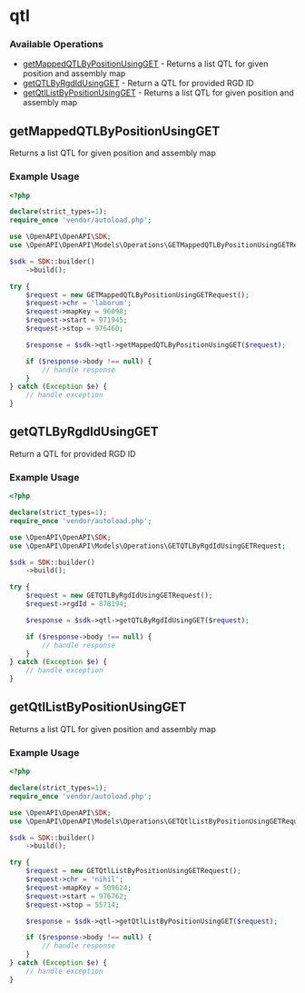 # qtl

### Available Operations

* [getMappedQTLByPositionUsingGET](#getmappedqtlbypositionusingget) - Returns a list QTL for given position and assembly map
* [getQTLByRgdIdUsingGET](#getqtlbyrgdidusingget) - Return a QTL for provided RGD ID
* [getQtlListByPositionUsingGET](#getqtllistbypositionusingget) - Returns a list QTL for given position and assembly map

## getMappedQTLByPositionUsingGET

Returns a list QTL for given position and assembly map

### Example Usage

```php
<?php

declare(strict_types=1);
require_once 'vendor/autoload.php';

use \OpenAPI\OpenAPI\SDK;
use \OpenAPI\OpenAPI\Models\Operations\GETMappedQTLByPositionUsingGETRequest;

$sdk = SDK::builder()
    ->build();

try {
    $request = new GETMappedQTLByPositionUsingGETRequest();
    $request->chr = 'laborum';
    $request->mapKey = 96098;
    $request->start = 971945;
    $request->stop = 976460;

    $response = $sdk->qtl->getMappedQTLByPositionUsingGET($request);

    if ($response->body !== null) {
        // handle response
    }
} catch (Exception $e) {
    // handle exception
}
```

## getQTLByRgdIdUsingGET

Return a QTL for provided RGD ID

### Example Usage

```php
<?php

declare(strict_types=1);
require_once 'vendor/autoload.php';

use \OpenAPI\OpenAPI\SDK;
use \OpenAPI\OpenAPI\Models\Operations\GETQTLByRgdIdUsingGETRequest;

$sdk = SDK::builder()
    ->build();

try {
    $request = new GETQTLByRgdIdUsingGETRequest();
    $request->rgdId = 878194;

    $response = $sdk->qtl->getQTLByRgdIdUsingGET($request);

    if ($response->body !== null) {
        // handle response
    }
} catch (Exception $e) {
    // handle exception
}
```

## getQtlListByPositionUsingGET

Returns a list QTL for given position and assembly map

### Example Usage

```php
<?php

declare(strict_types=1);
require_once 'vendor/autoload.php';

use \OpenAPI\OpenAPI\SDK;
use \OpenAPI\OpenAPI\Models\Operations\GETQtlListByPositionUsingGETRequest;

$sdk = SDK::builder()
    ->build();

try {
    $request = new GETQtlListByPositionUsingGETRequest();
    $request->chr = 'nihil';
    $request->mapKey = 509624;
    $request->start = 976762;
    $request->stop = 55714;

    $response = $sdk->qtl->getQtlListByPositionUsingGET($request);

    if ($response->body !== null) {
        // handle response
    }
} catch (Exception $e) {
    // handle exception
}
```
